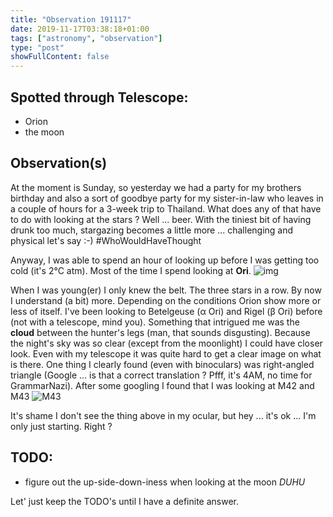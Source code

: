 ```yaml
---
title: "Observation 191117"
date: 2019-11-17T03:38:18+01:00
tags: ["astronomy", "observation"]
type: "post"
showFullContent: false
---
```


## Spotted through Telescope:

* Orion
* the moon

## Observation(s)

At the moment is Sunday, so yesterday we had a party for my brothers birthday and also a sort of goodbye party for my sister-in-law who leaves in a couple of hours for a 3-week trip to Thailand. What does any of that have to do with looking at the stars ? Well ... beer. With the tiniest bit of having drunk too much, stargazing becomes a little more ... challenging and physical let's say :-) #WhoWouldHaveThought 

Anyway, I was able to spend an hour of looking up before I was getting too cold (it's 2°C atm). Most of the time I spend looking at **Ori**.
![img](https://upload.wikimedia.org/wikipedia/commons/9/91/Orion_constelation_PP3_map_PL.jpg)

When I was young(er) I only knew the belt. The three stars in a row. By now I understand (a bit) more. Depending on the conditions Orion show more or less of itself. I've been looking to Betelgeuse (&alpha; Ori) and Rigel (&beta; Ori) before (not with a telescope, mind you). Something that intrigued me was the **cloud** between the hunter's legs (man, that sounds disgusting). Because the night's sky was so clear (except from the moonlight) I could have closer look. Even with my telescope it was quite hard to get a clear image on what is there. One thing I clearly found (even with binoculars) was right-angled triangle (Google ... is that a correct translation ? Pfff, it's 4AM, no time for GrammarNazi). After some googling I found that I was looking at M42 and M43
![M43](https://upload.wikimedia.org/wikipedia/commons/thumb/f/f8/Messier_43_HST.jpg/1024px-Messier_43_HST.jpg)

It's shame I don't see the thing above in my ocular, but hey ... it's ok ... I'm only just starting. Right ?


## TODO:
* figure out the up-side-down-iness when looking at the moon *DUHU*

Let' just keep the TODO's until I have a definite answer.